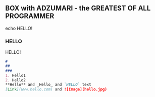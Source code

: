 ## BOX with ADZUMARI - the GREATEST OF ALL PROGRAMMER 

echo HELLO!  

### HELLO

HELLO!

```markdown
# 
## 
### 
1. Hello1
2. Hello2
**Hello** and _Hello_ and `HELLO` text
[Link](www.hello.com) and ![Image](hello.jpg)
```
